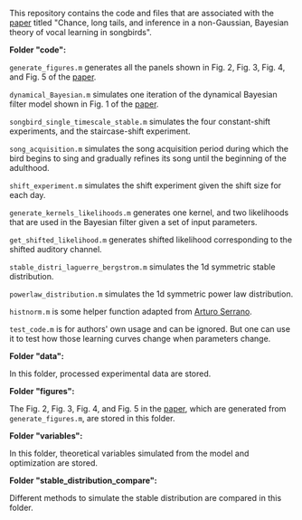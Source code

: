 This repository contains the code and files that are associated with the [paper](https://arxiv.org/abs/1707.07247 ) titled "Chance, long tails, and inference in a non-Gaussian, Bayesian theory of vocal learning in songbirds".



**Folder "code":**

`generate_figures.m` generates all the panels shown in Fig. 2, Fig. 3, Fig. 4, and Fig. 5 of the [paper](https://arxiv.org/abs/1707.07247 ).

`dynamical_Bayesian.m` simulates one iteration of the dynamical Bayesian filter model shown in Fig. 1 of the [paper](https://arxiv.org/abs/1707.07247 ).

`songbird_single_timescale_stable.m` simulates the four constant-shift experiments, and the staircase-shift experiment.

`song_acquisition.m` simulates the song acquisition period during which the bird begins to sing and gradually refines its song until the beginning of the adulthood.

`shift_experiment.m` simulates the shift experiment given the shift size for each day. 

`generate_kernels_likelihoods.m` generates one kernel, and two likelihoods that are used in the Bayesian filter given a set of input parameters.

`get_shifted_likelihood.m` generates shifted likelihood corresponding to the shifted auditory channel.

`stable_distri_laguerre_bergstrom.m` simulates the 1d symmetric stable distribution.

`powerlaw_distribution.m` simulates the 1d symmetric power law distribution.

`histnorm.m` is some helper function adapted from [Arturo Serrano](https://www.mathworks.com/matlabcentral/fileexchange/22802-normalized-histogram?focused=3782097&tab=function).

`test_code.m` is for authors' own usage and can be ignored. But one can use it to test how those learning curves change when parameters change.



**Folder "data":**

In this folder, processed experimental data are stored.



**Folder "figures":**

The Fig. 2, Fig. 3, Fig. 4, and Fig. 5 in the [paper](https://arxiv.org/abs/1707.07247 ), which are generated from `generate_figures.m`, are stored in this folder.



**Folder "variables":**

In this folder, theoretical variables simulated from the model and optimization are stored.



**Folder "stable_distribution_compare":**

Different methods to simulate the stable distribution are compared in this folder.
